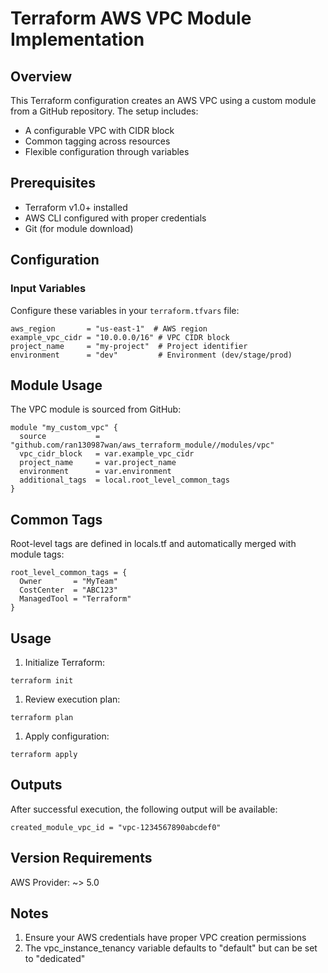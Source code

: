 # Terraform AWS VPC Module Implementation

## Overview

This Terraform configuration creates an AWS VPC using a custom module from a GitHub repository. The setup includes:
- A configurable VPC with CIDR block
- Common tagging across resources
- Flexible configuration through variables

## Prerequisites

- Terraform v1.0+ installed
- AWS CLI configured with proper credentials
- Git (for module download)

## Configuration

### Input Variables

Configure these variables in your `terraform.tfvars` file:

```hcl
aws_region       = "us-east-1"  # AWS region
example_vpc_cidr = "10.0.0.0/16" # VPC CIDR block
project_name     = "my-project"  # Project identifier
environment      = "dev"         # Environment (dev/stage/prod)
```
## Module Usage
The VPC module is sourced from GitHub:
```hcl
module "my_custom_vpc" {
  source           = "github.com/ran130987wan/aws_terraform_module//modules/vpc"
  vpc_cidr_block   = var.example_vpc_cidr
  project_name     = var.project_name
  environment      = var.environment
  additional_tags  = local.root_level_common_tags
}
```

## Common Tags
Root-level tags are defined in locals.tf and automatically merged with module tags:
```hcl
root_level_common_tags = {
  Owner       = "MyTeam"
  CostCenter  = "ABC123"
  ManagedTool = "Terraform"
}
```

## Usage
1. Initialize Terraform:
```hcl
terraform init
```
1. Review execution plan:
```hcl
terraform plan
```
1. Apply configuration:
```hcl
terraform apply
```

## Outputs
After successful execution, the following output will be available:
```hcl
created_module_vpc_id = "vpc-1234567890abcdef0"
```

## Version Requirements
AWS Provider: ~> 5.0

## Notes
1. Ensure your AWS credentials have proper VPC creation permissions
2. The vpc_instance_tenancy variable defaults to "default" but can be set to "dedicated"